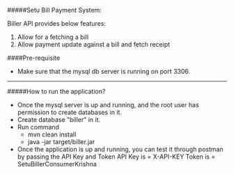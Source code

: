 #####Setu Bill Payment System:
 
Biller API provides below features:
1. Allow for a fetching a bill
2. Allow payment update against a bill and fetch receipt

####Pre-requisite
- Make sure that the mysql db server is running on port 3306.

--------------------------

#####How to run the application?
- Once the mysql server is up and running, and the root user has permission to create databases in it.
- Create database "biller" in it.
- Run command
     - mvn clean install
     - java -jar target/biller.jar
- Once the application is up and running, you can test it through postman by passing the API Key and Token
API Key is = X-API-KEY
Token is = SetuBillerConsumerKrishna
    

